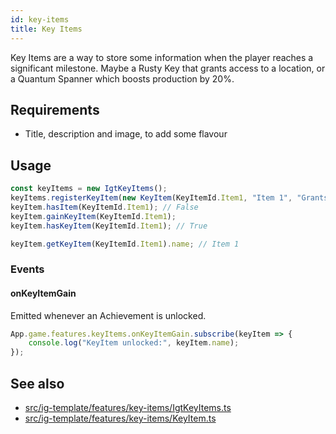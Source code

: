 ```yaml
---
id: key-items
title: Key Items
---
```


Key Items are a way to store some information when the player reaches a significant milestone.
Maybe a Rusty Key that grants access to a location, or a Quantum Spanner which boosts production by 20%.

## Requirements
- Title, description and image, to add some flavour

## Usage

```ts
const keyItems = new IgtKeyItems();
keyItems.registerKeyItem(new KeyItem(KeyItemId.Item1, "Item 1", "Grants access to something", "Maybe look over there?", "logo.png"))
keyItem.hasItem(KeyItemId.Item1); // False
keyItem.gainKeyItem(KeyItemId.Item1);
keyItem.hasKeyItem(KeyItemId.Item1); // True

keyItem.getKeyItem(KeyItemId.Item1).name; // Item 1
```

### Events
#### onKeyItemGain
Emitted whenever an Achievement is unlocked.
```ts
App.game.features.keyItems.onKeyItemGain.subscribe(keyItem => {
    console.log("KeyItem unlocked:", keyItem.name);
});
```

## See also 
- [src/ig-template/features/key-items/IgtKeyItems.ts](https://github.com/123ishaTest/igt-library/tree/master/src/ig-template/features/key-items/IgtKeyItems.ts)
- [src/ig-template/features/key-items/KeyItem.ts](https://github.com/123ishaTest/igt-library/tree/master/src/ig-template/features/key-items/KeyItem.ts)
